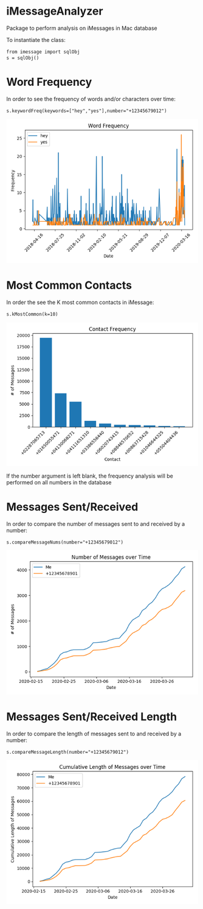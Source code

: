# iMessageAnalyzer
Package to perform analysis on iMessages in Mac database

To instantiate the class:
```
from imessage import sqlObj
s = sqlObj()
```

# Word Frequency
In order to see the frequency of words and/or characters over time:
```
s.keywordFreq(keywords=["hey","yes"],number="+12345679012")
```
![alt text](images/sample1.png)

# Most Common Contacts
In order the see the K most common contacts in iMessage:
```
s.kMostCommon(k=10)
```
![alt text](images/sample2.png)

If the number argument is left blank, the frequency analysis will be performed on all numbers in the database

# Messages Sent/Received
In order to compare the number of messages sent to and received by a number:
```
s.compareMessageNums(number="+12345679012")
```
![alt text](images/sample3.png)

# Messages Sent/Received Length
In order to compare the length of messages sent to and received by a number:
```
s.compareMessageLength(number="+12345679012")
```
![alt text](images/sample4.png)